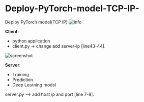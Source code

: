 # Deploy-PyTorch-model-TCP-IP-
Deploy PyTorch model(TCP IP)
![info](https://user-images.githubusercontent.com/25683144/124165001-4fb73880-dadc-11eb-8938-7ec2af374100.png)

<b>Client</b>:
- python application
- client.py -> change add server-ip [line43-44].

![screenshot](https://user-images.githubusercontent.com/25683144/124165276-8ab96c00-dadc-11eb-90e6-a1af15e3022a.png)


<b>Server</b>:
- Training
- Prediction
- Deep Learning model

server.py --> add host ip and port [line 7-8].
